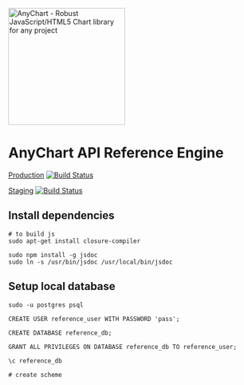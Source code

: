 [<img src="https://cdn.anychart.com/images/logo-transparent-segoe.png?2" width="234px" alt="AnyChart - Robust JavaScript/HTML5 Chart library for any project">](https://anychart.com)

# AnyChart API Reference Engine

[Production](http://api.anychart.com) 
[![Build Status](https://travis-ci.com/AnyChart/reference-engine.svg?token=ERMLfyrvWdA8g6gi11Vp&branch=master)](https://travis-ci.com/AnyChart/reference-engine)

[Staging](http://api.anychart.stg) 
[![Build Status](https://travis-ci.com/AnyChart/reference-engine.svg?token=ERMLfyrvWdA8g6gi11Vp&branch=staging)](https://travis-ci.com/AnyChart/reference-engine)

## Install dependencies
```
# to build js
sudo apt-get install closure-compiler

sudo npm install -g jsdoc
sudo ln -s /usr/bin/jsdoc /usr/local/bin/jsdoc
```


## Setup local database
```
sudo -u postgres psql

CREATE USER reference_user WITH PASSWORD 'pass';

CREATE DATABASE reference_db;

GRANT ALL PRIVILEGES ON DATABASE reference_db TO reference_user;

\c reference_db

# create scheme

```